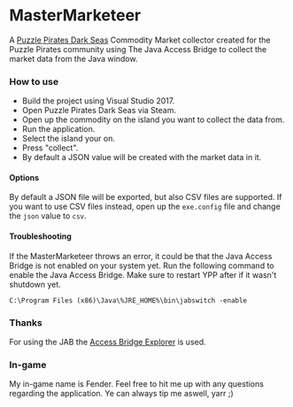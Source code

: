# MasterMarketeer
A [Puzzle Pirates Dark Seas](store.steampowered.com/app/552110/Puzzle_Pirates_Dark_Seas/) Commodity Market collector created for the Puzzle Pirates community using The Java Access Bridge to collect the market data from the Java window.

### How to use

- Build the project using Visual Studio 2017.
- Open Puzzle Pirates Dark Seas via Steam.
- Open up the commodity on the island you want to collect the data from.
- Run the application.
- Select the island your on.
- Press "collect".
- By default a JSON value will be created with the market data in it.

#### Options

By default a JSON file will be exported, but also CSV files are supported. If you want to use CSV files instead, open up the `exe.config` file and change the `json` value to `csv`.

#### Troubleshooting

If the MasterMarketeer throws an error, it could be that the Java Access Bridge is not enabled on your system yet. Run the following command to enable the Java Access Bridge. Make sure to restart YPP after if it wasn't shutdown yet.

```C:\Program Files (x86)\Java\%JRE_HOME%\bin\jabswitch -enable```

### Thanks 

For using the JAB the [Access Bridge Explorer](https://github.com/google/access-bridge-explorer) is used.

### In-game

My in-game name is Fender. Feel free to hit me up with any questions regarding the application. Ye can always tip me aswell, yarr ;)
